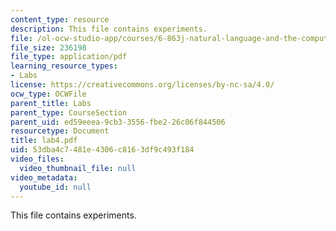 ```yaml
---
content_type: resource
description: This file contains experiments.
file: /ol-ocw-studio-app/courses/6-863j-natural-language-and-the-computer-representation-of-knowledge-spring-2003/53dba4c7481e4306c8163df9c493f184_lab4.pdf
file_size: 236198
file_type: application/pdf
learning_resource_types:
- Labs
license: https://creativecommons.org/licenses/by-nc-sa/4.0/
ocw_type: OCWFile
parent_title: Labs
parent_type: CourseSection
parent_uid: ed59eeea-9cb3-3556-fbe2-26c06f844506
resourcetype: Document
title: lab4.pdf
uid: 53dba4c7-481e-4306-c816-3df9c493f184
video_files:
  video_thumbnail_file: null
video_metadata:
  youtube_id: null
---
```

This file contains experiments.